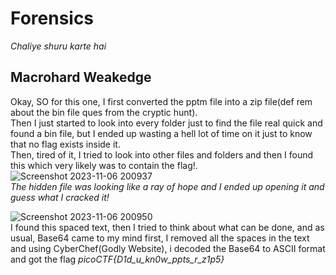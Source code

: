 # Forensics
*Chaliye shuru karte hai* 
## Macrohard Weakedge  
Okay, SO for this one, I first converted the pptm file into a zip file(def rem about the bin file ques from the cryptic hunt).  
Then I just started to look into every folder just to find the file real quick and found a bin file, but I ended up wasting a hell lot of time on it just to know that no flag exists inside it.  
Then, tired of it, I tried to look into other files and folders and then I found this which very likely was to contain the flag!.  
![Screenshot 2023-11-06 200937](https://github.com/SuniCoder9567/Crypt0n1t3/assets/89261516/552a00f1-aee7-412b-aa80-f836645d241c)  
_The hidden file was looking like a ray of hope and I ended up opening it and guess what I cracked it!_  



![Screenshot 2023-11-06 200950](https://github.com/SuniCoder9567/Crypt0n1t3/assets/89261516/581bfad1-b916-4a98-a5d3-94de20765a30)  
I found this spaced text, then I tried to think about what can be done, and as usual, Base64 came to my mind first, I removed all the spaces in the text and using CyberChef(Godly Website), i decoded the Base64 to ASCII format and got the flag _picoCTF{D1d_u_kn0w_ppts_r_z1p5}_  



